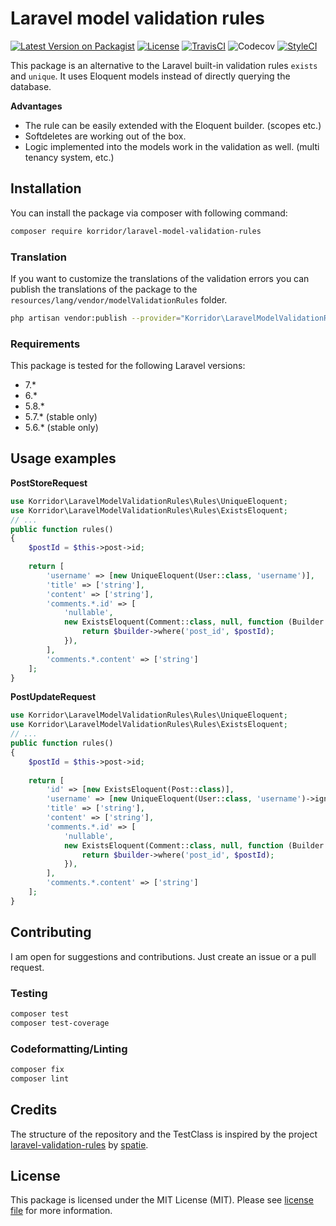 # Laravel model validation rules

[![Latest Version on Packagist](https://img.shields.io/packagist/v/korridor/laravel-model-validation-rules?style=flat-square)](https://packagist.org/packages/korridor/laravel-model-validation-rules)
[![License](https://img.shields.io/packagist/l/korridor/laravel-model-validation-rules?style=flat-square)](license.md)
[![TravisCI](https://img.shields.io/travis/korridor/laravel-model-validation-rules?style=flat-square)](https://travis-ci.org/korridor/laravel-model-validation-rules)
![Codecov](https://img.shields.io/codecov/c/github/korridor/laravel-model-validation-rules?style=flat-square)
[![StyleCI](https://styleci.io/repos/208495858/shield)](https://styleci.io/repos/208495858)

This package is an alternative to the Laravel built-in validation rules `exists` and `unique`.
It uses Eloquent models instead of directly querying the database.

**Advantages**
 - The rule can be easily extended with the Eloquent builder. (scopes etc.)
 - Softdeletes are working out of the box.
 - Logic implemented into the models work in the validation as well. (multi tenancy system, etc.)

## Installation

You can install the package via composer with following command:

```bash
composer require korridor/laravel-model-validation-rules
```

### Translation

If you want to customize the translations of the validation errors you can publish the translations 
of the package to the `resources/lang/vendor/modelValidationRules` folder.

```bash
php artisan vendor:publish --provider="Korridor\LaravelModelValidationRules\ModelValidationServiceProvider"
```

### Requirements

This package is tested for the following Laravel versions:

 - 7.*
 - 6.*
 - 5.8.*
 - 5.7.* (stable only)
 - 5.6.* (stable only)

## Usage examples

**PostStoreRequest**

```php
use Korridor\LaravelModelValidationRules\Rules\UniqueEloquent;
use Korridor\LaravelModelValidationRules\Rules\ExistsEloquent;
// ...
public function rules()
{
    $postId = $this->post->id;
    
    return [
        'username' => [new UniqueEloquent(User::class, 'username')],
        'title' => ['string'],
        'content' => ['string'],
        'comments.*.id' => [
            'nullable',
            new ExistsEloquent(Comment::class, null, function (Builder $builder) use ($postId) {
                return $builder->where('post_id', $postId);
            }),
        ],
        'comments.*.content' => ['string']
    ];
}
```

**PostUpdateRequest**

```php
use Korridor\LaravelModelValidationRules\Rules\UniqueEloquent;
use Korridor\LaravelModelValidationRules\Rules\ExistsEloquent;
// ...
public function rules()
{
    $postId = $this->post->id;
    
    return [
        'id' => [new ExistsEloquent(Post::class)],
        'username' => [new UniqueEloquent(User::class, 'username')->ignore($postId)],
        'title' => ['string'],
        'content' => ['string'],
        'comments.*.id' => [
            'nullable',
            new ExistsEloquent(Comment::class, null, function (Builder $builder) use ($postId) {
                return $builder->where('post_id', $postId);
            }),
        ],
        'comments.*.content' => ['string']
    ];
}
```

## Contributing

I am open for suggestions and contributions. Just create an issue or a pull request.

### Testing

```bash
composer test
composer test-coverage
```

### Codeformatting/Linting

```bash
composer fix
composer lint
```

## Credits

The structure of the repository and the TestClass is inspired by the 
project [laravel-validation-rules](https://github.com/spatie/laravel-validation-rules) by [spatie](https://github.com/spatie).

## License

This package is licensed under the MIT License (MIT). Please see [license file](license.md) for more information.

